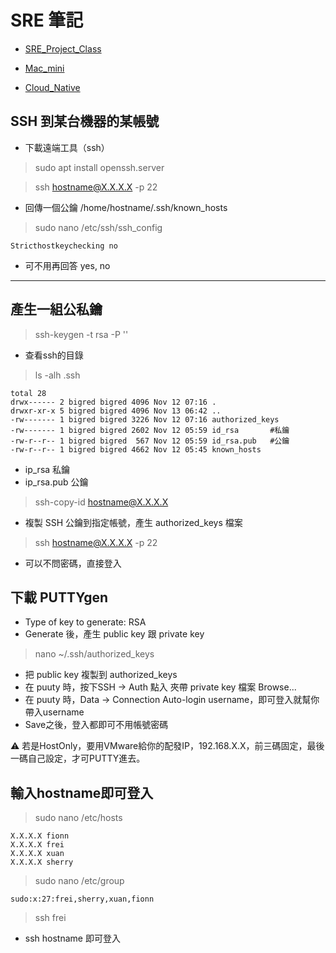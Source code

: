 # SRE 筆記 

- [SRE_Project_Class](https://github.com/xuan103/SRE_Project_Class)

- [Mac_mini](https://github.com/xuan103/Mac_mini)

- [Cloud_Native](https://github.com/xuan103/Cloud_Native)

## SSH 到某台機器的某帳號

- 下載遠端工具（ssh）

> sudo apt install openssh.server

> ssh hostname@X.X.X.X -p 22

- 回傳一個公鑰 /home/hostname/.ssh/known_hosts

> sudo nano /etc/ssh/ssh_config

```
Stricthostkeychecking no
```

- 可不用再回答 yes, no

---

## 產生一組公私鑰

> ssh-keygen -t rsa -P ''

- 查看ssh的目錄

> ls -alh .ssh
```
total 28
drwx------ 2 bigred bigred 4096 Nov 12 07:16 .
drwxr-xr-x 5 bigred bigred 4096 Nov 13 06:42 ..
-rw------- 1 bigred bigred 3226 Nov 12 07:16 authorized_keys
-rw------- 1 bigred bigred 2602 Nov 12 05:59 id_rsa       #私鑰
-rw-r--r-- 1 bigred bigred  567 Nov 12 05:59 id_rsa.pub   #公鑰
-rw-r--r-- 1 bigred bigred 4662 Nov 12 05:45 known_hosts
```
- ip_rsa 私鑰
- ip_rsa.pub 公鑰

> ssh-copy-id hostname@X.X.X.X

- 複製 SSH 公鑰到指定帳號，產生 authorized_keys 檔案

> ssh hostname@X.X.X.X -p 22

- 可以不問密碼，直接登入

## 下載 PUTTYgen

- Type of key to generate: RSA
- Generate 後，產生 public key 跟 private key

> nano ~/.ssh/authorized_keys
- 把 public key 複製到 authorized_keys
- 在 puuty 時，按下SSH -> Auth 點入 夾帶 private key 檔案 Browse...
- 在 puuty 時，Data -> Connection Auto-login username，即可登入就幫你帶入username
- Save之後，登入都即可不用帳號密碼

:warning: 若是HostOnly，要用VMware給你的配發IP，192.168.X.X，前三碼固定，最後一碼自己設定，才可PUTTY進去。

## 輸入hostname即可登入

> sudo nano /etc/hosts

```
X.X.X.X fionn
X.X.X.X frei
X.X.X.X xuan
X.X.X.X sherry
```

> sudo nano /etc/group

```
sudo:x:27:frei,sherry,xuan,fionn
```

> ssh frei

- ssh hostname 即可登入 